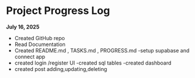 # Project Progress Log

**July 16, 2025**
- Created GitHub repo
- Read Documentation
- Created README.md , TASKS.md , PROGRESS.md
-setup supabase and connect app
- created login /register UI 
-created sql tables
-created dashboard
- created post adding,updating,deleting